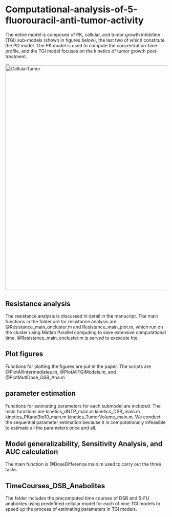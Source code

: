 # Computational-analysis-of-5-fluorouracil-anti-tumor-activity
The entire model is composed of PK, cellular, and tumor growth inhibition (TGI) sub-models (shown in figures below), the last two of which constitute the PD model. The PK model is used to compute the concentration-time profile, and the TGI model focuses on the kinetics of tumor growth post-treatment.

<img src="https://tva1.sinaimg.cn/large/008i3skNgy1gyw1z94b3uj30gl05fgln.jpg" alt="PK" style="zoom:33%;" />
<img src="https://tva1.sinaimg.cn/large/008i3skNgy1gyw1z8ealyj30zo0u0acg.jpg" alt="CellularTumor" width= 700 />


## Resistance analysis
The resistance analysis is discussed in detail in the manucript. The main functions in the folder are for resistance analysis are @Resistance_main_oncluster.m and Resistance_main_plot.m, which run on the cluster using Matlab Parallel computing to save extensive computational time. @Resistance_main_oncluster.m is served to exexcute hte 
  
## Plot figures
Functions for plotting the figures are put in the paper. The scripts are @PlotAllIntermediates.m, @PlotAllTGIModels.m, and @PlotMutIDose_DSB_Ana.m
## parameter estimation
Functions for estimating parameters for each submodel are included. The main functions are kinetics_dNTP_main.m kinetics_DSB_main.m kinetics_PKand3to10_main.m kinetics_TumorVolume_main.m. We conduct the sequential parameter estimation because it is computationally infeasible to estimate all the parameters once and all.
## Model generalizability, Sensitivity Analysis, and AUC calculation
The main function is @DoseDifference main.m used to carry out the three tasks.
## TimeCourses_DSB_Anabolites
The folder includes the precomputed time courses of DSB and 5-FU anabolites using predefined cellular model for each of nine TGI models to speed up the process of estimating parameters in TGI models.

